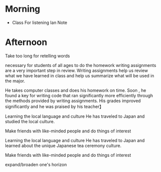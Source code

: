 # Morning 
- Class For listening Ian Note
# Afternoon 
Take too long for retelling words

necessary for students of all ages to do the homework
writing assignments are a very important step in review. Writing assignments help us review what we have learned in class and help us summarize what will be used in the major.

He takes computer classes and does his homework on time. Soon , he found a key for writing code that ran significantly more efficiently through the methods provided by writing assignments. His grades improved significantly and he was  praised by his teacher】


Learning the local language and culture
He has traveled to Japan and studied the local culture.

Make friends with like-minded people and do things of interest




Learning the local language and culture
He has traveled to Japan and learned about the unique Japanese tea ceremony culture. 

Make friends with like-minded people and do things of interest




expand/broaden one's horizon